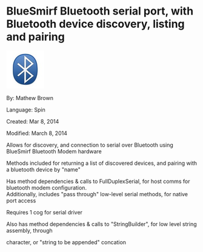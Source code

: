# BlueSmirf Bluetooth serial port, with Bluetooth device discovery, listing and pairing

![Bluetooth_100x100_pixels.jpg](Bluetooth_100x100_pixels.jpg)

By: Mathew Brown

Language: Spin

Created: Mar 8, 2014

Modified: March 8, 2014

Allows for discovery, and connection to serial over Bluetooth using BlueSmirf Bluetooth Modem hardware

Methods included for returning a list of discovered devices, and pairing with a bluetooth device by "name"       
     
 Has method dependencies & calls to FullDuplexSerial, for host comms for bluetooth modem configuration.          
 Additionally, includes "pass through" low-level serial methods, for native port access

  
 Requires 1 cog for serial driver

Also has method dependencies & calls to "StringBuilder", for low level string assembly, through

character, or "string to be appended" concation
